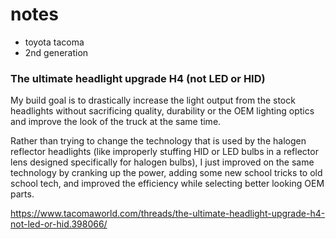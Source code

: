 # notes

- toyota tacoma
- 2nd generation

### The ultimate headlight upgrade H4 (not LED or HID)

My build goal is to drastically increase the light output from the stock headlights
without sacrificing quality, durability or the OEM lighting optics and improve the
look of the truck at the same time.

Rather than trying to change the technology that is used by the halogen reflector
headlights (like improperly stuffing HID or LED bulbs in a reflector lens designed
specifically for halogen bulbs), I just improved on the same technology by cranking
up the power, adding some new school tricks to old school tech, and improved the
efficiency while selecting better looking OEM parts.

https://www.tacomaworld.com/threads/the-ultimate-headlight-upgrade-h4-not-led-or-hid.398066/
